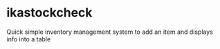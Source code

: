 # ikastockcheck
Quick simple inventory management system to add an item and displays info into a table
